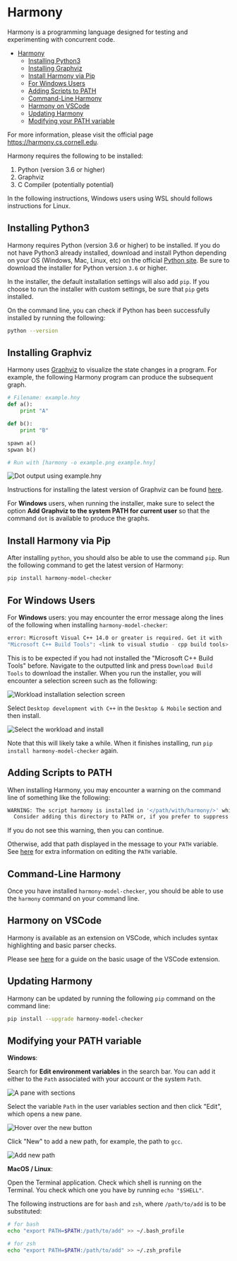 # Harmony

Harmony is a programming language designed for testing and experimenting with concurrent code.

- [Harmony](#harmony)
  - [Installing Python3](#installing-python3)
  - [Installing Graphviz](#installing-graphviz)
  - [Install Harmony via Pip](#install-harmony-via-pip)
  - [For Windows Users](#for-windows-users)
  - [Adding Scripts to PATH](#adding-scripts-to-path)
  - [Command-Line Harmony](#command-line-harmony)
  - [Harmony on VSCode](#harmony-on-vscode)
  - [Updating Harmony](#updating-harmony)
  - [Modifying your PATH variable](#modifying-your-path-variable)

For more information, please visit the official page https://harmony.cs.cornell.edu.

Harmony requires the following to be installed:

1. Python (version 3.6 or higher)
2. Graphviz
3. C Compiler (potentially potential)

In the following instructions, Windows users using WSL should follows instructions for Linux.

## Installing Python3

Harmony requires Python (version 3.6 or higher) to be installed. If you do not have Python3 already installed, download and install Python depending on your OS (Windows, Mac, Linux, etc) on the official [Python site](https://www.python.org/downloads/). Be sure to download the installer for Python version `3.6` or higher.

In the installer, the default installation settings will also add `pip`. If you choose to run the installer with custom settings, be sure that `pip` gets installed.

On the command line, you can check if Python has been successfully installed by running the following:

```sh
python --version
```

## Installing Graphviz

Harmony uses [Graphviz](https://graphviz.org/) to visualize the state changes in a program. For example, the following Harmony program can produce the subsequent graph.

```py
# Filename: example.hny
def a():
    print "A"

def b():
    print "B"

spawn a()
spwan b()

# Run with [harmony -o example.png example.hny]
```

![Dot output using example.hny](https://harmony.cs.cornell.edu/docs/textbook/figures/simple-graph-example.png "Dot output")

Instructions for installing the latest version of Graphviz can be found [here](https://graphviz.org/download/).

For **Windows** users, when running the installer, make sure to select the option **Add Graphviz to the system PATH for current user** so that the command `dot` is available to produce the graphs.

## Install Harmony via Pip

After installing `python`, you should also be able to use the command `pip`. Run the following command to get the latest version of Harmony:

```sh
pip install harmony-model-checker
```

## For Windows Users

For **Windows** users: you may encounter the error message along the lines of the following when installing `harmony-model-checker`:

```sh
error: Microsoft Visual C++ 14.0 or greater is required. Get it with
"Microsoft C++ Build Tools": <link to visual studio - cpp build tools>
```

This is to be expected if you had not installed the "Microsoft C++ Build Tools" before. Navigate to the outputted link and press `Download Build Tools` to download the installer. When you run the installer, you will encounter a selection screen such as the following:

![Workload installation selection screen](https://harmony.cs.cornell.edu/docs/textbook/figures/find-c%2B%2B-build-tools.png "Worload installation selection screen")

Select `Desktop development with C++` in the `Desktop & Mobile` section and then install.

![Select the workload and install](https://harmony.cs.cornell.edu/docs/textbook/figures/press-install-c%2B%2B-build-tools.png "Select the workload and install")

Note that this will likely take a while. When it finishes installing, run `pip install harmony-model-checker` again.

## Adding Scripts to PATH

When installing Harmony, you may encounter a warning on the command line of something like the following:

```sh
WARNING: The script harmony is installed in '</path/with/harmony/>' which is not on PATH.
  Consider adding this directory to PATH or, if you prefer to suppress this warning, use --no-warn-script-location.
```

If you do not see this warning, then you can continue.

Otherwise, add that path displayed in the message to your `PATH` variable. See [here](#modifying-your-path-variable) for extra information on editing the `PATH` variable.

## Command-Line Harmony

Once you have installed `harmony-model-checker`, you should be able to use the `harmony` command on your command line.

## Harmony on VSCode

Harmony is available as an extension on VSCode, which includes syntax highlighting and basic parser checks.

Please see [here](https://marketplace.visualstudio.com/items?itemName=kevinsun-dev-cornell.harmonylang) for a guide on the basic usage of the VSCode extension.

## Updating Harmony

Harmony can be updated by running the following `pip` command on the command line:

```sh
pip install --upgrade harmony-model-checker
```

## Modifying your PATH variable

**Windows**:

Search for **Edit environment variables** in the search bar. You can add it either to the `Path` associated with your account or the system `Path`.

![A pane with sections](https://harmony.cs.cornell.edu/docs/textbook/figures/first-pane.png "First pane")

Select the variable `Path` in the user variables section and then click "Edit", which opens a new pane.

![Hover over the new button](https://harmony.cs.cornell.edu/docs/textbook/figures/hover-new.png "Hovering over the new button")

Click "New" to add a new path, for example, the path to `gcc`.

![Add new path](https://harmony.cs.cornell.edu/docs/textbook/figures/adding-new-path.png "Adding new path")


**MacOS / Linux**:

Open the Terminal application. Check which shell is running on the Terminal. You check which one you have by running `echo "$SHELL"`.

The following instructions are for `bash` and `zsh`, where `/path/to/add` is to be substituted:

```sh
# for bash
echo "export PATH=$PATH:/path/to/add" >> ~/.bash_profile

# for zsh
echo "export PATH=$PATH:/path/to/add" >> ~/.zsh_profile
```
